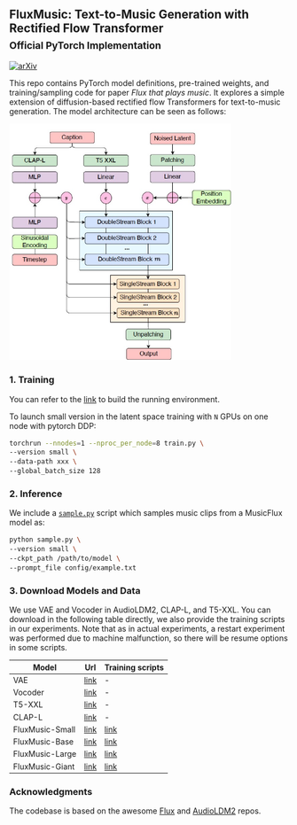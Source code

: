 ## FluxMusic: Text-to-Music Generation with Rectified Flow Transformer <br><sub>Official PyTorch Implementation</sub>

[![arXiv](https://img.shields.io/badge/arXiv-2407.11633-b31b1b.svg)](https://arxiv.org/abs/2407.11633)

This repo contains PyTorch model definitions, pre-trained weights, and training/sampling code for paper *Flux that plays music*. 
It explores a simple extension of diffusion-based rectified flow Transformers for text-to-music generation. The model architecture can be seen as follows: 

<img src=visuals/framework.png width=400 />



### 1. Training 

You can refer to the [link](https://github.com/black-forest-labs/flux) to build the running environment.

To launch small version in the latent space training with `N` GPUs on one node with pytorch DDP:
```bash
torchrun --nnodes=1 --nproc_per_node=8 train.py \
--version small \
--data-path xxx \
--global_batch_size 128
```


### 2. Inference 

We include a [`sample.py`](sample.py) script which samples music clips from a MusicFlux model as:  
```bash
python sample.py \
--version small \
--ckpt_path /path/to/model \
--prompt_file config/example.txt
```


### 3. Download Models and Data 

We use VAE and Vocoder in AudioLDM2, CLAP-L, and T5-XXL. You can download in the following table directly, we also provide the training scripts in our experiments. 
Note that as in actual experiments, a restart experiment was performed due to machine malfunction, so there will be resume options in some scripts.


|  Model |  Url | Training scripts |  
|---------------|------------------|---------| 
| VAE | [link](https://huggingface.co/cvssp/audioldm2/tree/main/vae) | - |
| Vocoder | [link](https://huggingface.co/cvssp/audioldm2/tree/main/vocoder) | - |
| T5-XXL | [link](https://huggingface.co/stabilityai/stable-diffusion-3-medium-diffusers/tree/main/text_encoder_3) | - |
| CLAP-L | [link](https://huggingface.co/laion/larger_clap_music/tree/main) | - |
| FluxMusic-Small         | [link](https://huggingface.co/feizhengcong/FluxMusic)  |  [link](https://github.com/feizc/FluxMusic/blob/main/scripts/train_s.sh) | 
| FluxMusic-Base          | [link](https://huggingface.co/feizhengcong/FluxMusic)  | [link](https://github.com/feizc/FluxMusic/blob/main/scripts/train_b.sh) |  
| FluxMusic-Large         | [link](https://huggingface.co/feizhengcong/FluxMusic)  | [link](https://github.com/feizc/FluxMusic/blob/main/scripts/train_l.sh)  | 
| FluxMusic-Giant         | [link](https://huggingface.co/feizhengcong/FluxMusic)   | [link](https://github.com/feizc/FluxMusic/blob/main/scripts/train_g.sh) | 


### Acknowledgments

The codebase is based on the awesome [Flux](https://github.com/black-forest-labs/flux) and [AudioLDM2](https://github.com/haoheliu/AudioLDM2) repos. 




